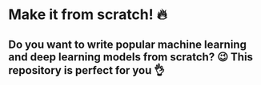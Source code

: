# Make it from scratch! :fire:

Do you want to write popular machine learning and deep learning models from
scratch? :wink: This repository is perfect for you :ok_hand:
---


